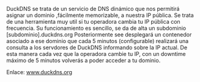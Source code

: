 DuckDNS se trata de un servicio de DNS dinámico que nos permitirá asignar un dominio ,fácilmente memorizable, a nuestra IP pública.
Se trata de una herramienta muy util si tu operadora cambia tu IP pública con frecuencia.
Su funcionamiento es sencillo, se da de alta un subdominio [subdominio].duckdns.org
Posteriormente see desplegará un contenedor asociado a ese dominio que cada 5 minutos (configurable) realizará una consulta a los servdores de DuckDNS
informando sobre la IP actual. De esta manera cada vez que la operadora cambie tu IP, con un downtime máximo de 5 minutos volverás a poder acceder a tu dominio.

Enlace: www.duckdns.org
